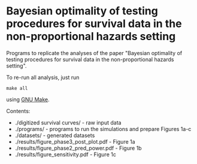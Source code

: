 # Bayesian optimality of testing procedures for survival data in the non-proportional hazards setting
Programs to replicate the analyses of the paper "Bayesian optimality of testing procedures for survival data in the non-proportional hazards setting".

To re-run all analysis, just run 
```
make all
```
using [GNU Make](https://www.gnu.org/software/make/).

Contents:
* ./digitized survival curves/ - raw input data
* ./programs/ - programs to run the simulations and prepare Figures 1a-c
* ./datasets/ - generated datasets
* ./results/figure_phase3_post_plot.pdf - Figure 1a
* ./results/figure_phase2_pred_power.pdf - Figure 1b
* ./results/figure_sensitivity.pdf - Figure 1c
